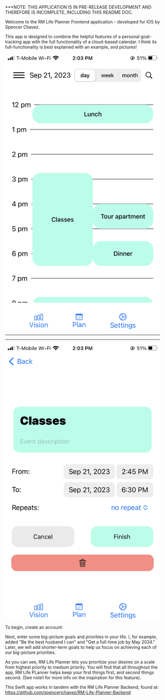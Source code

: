 ***NOTE: THIS APPLICATION IS IN PRE-RELEASE DEVELOPMENT AND THEREFORE IS INCOMPLETE, INCLUDING THIS README DOC.

Welcome to the RM Life Planner Frontend application - developed for IOS by Spencer Chavez.

This app is designed to combine the helpful features of a personal goal-tracking app with the full functionality of a cloud-based calendar.
I think its full-functionality is best explained with an example, and pictures!

![Calendar Screenshot](IMG_1484.PNG)
___________________________________________________________
___________________________________________________________

![Editing Event Screenshot](IMG_1485.PNG)

  To begin, create an account:

  Next, enter some big-picture goals and priorities in your life. I, for example, added "Be the best husband I can" and "Get a full-time job by May 2024." Later, we      will add shorter-term goals to help us focus on achieving each of our big-picture priorities.


  As you can see, RM Life Planner lets you prioritize your desires on a scale from highest priority to medium priority. You will find that all throughout the           app, RM Life PLanner helps keep your first things first, and second things second. (See note1 for more info on the inspiration for this feature).
  
  



This Swift app works in tandem with the RM Life Planner Backend, found at:
https://github.com/spencerjchavez/RM-Life-Planner-Backend


